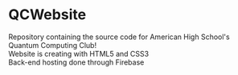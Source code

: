 # QCWebsite
Repository containing the source code for American High School's Quantum Computing Club! <br/>
Website is creating with HTML5 and CSS3 <br/>
Back-end hosting done through Firebase <br/>
